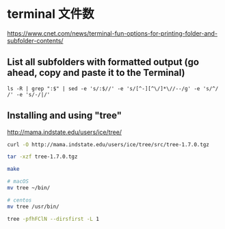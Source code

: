 # terminal 文件数

https://www.cnet.com/news/terminal-fun-options-for-printing-folder-and-subfolder-contents/

## List all subfolders with formatted output (go ahead, copy and paste it to the Terminal)

```
ls -R | grep ":$" | sed -e 's/:$//' -e 's/[^-][^\/]*\//--/g' -e 's/^/ /' -e 's/-/|/'
```

## Installing and using "tree"


http://mama.indstate.edu/users/ice/tree/

```bash
curl -O http://mama.indstate.edu/users/ice/tree/src/tree-1.7.0.tgz

tar -xzf tree-1.7.0.tgz

make

# macOS
mv tree ~/bin/

# centos
mv tree /usr/bin/

tree -pfhFClN --dirsfirst -L 1
```